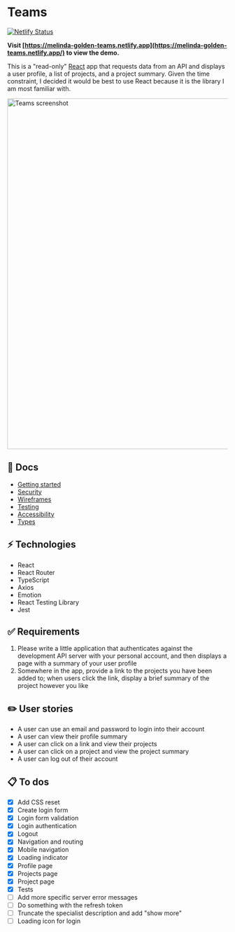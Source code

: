 # Teams

[![Netlify Status](https://api.netlify.com/api/v1/badges/fe2adc3c-7f32-40e3-8395-702f2a3a6790/deploy-status)](https://app.netlify.com/sites/melinda-golden-teams/deploys)

**Visit [https://melinda-golden-teams.netlify.app](https://melinda-golden-teams.netlify.app/) to view the demo.**

This is a "read-only" [React](https://reactjs.org/) app that requests data from an API and displays a user profile, a list of projects, and a project summary. Given the time constraint, I decided it would be best to use React because it is the library I am most familiar with.

<img src="https://user-images.githubusercontent.com/14826719/81486665-43ab5000-9224-11ea-80e4-033b2263580d.jpg" alt="Teams screenshot" width="800px" />

## 📄 Docs

- [Getting started](./docs/setup/SETUP.md)
- [Security](./docs/security/SECURITY.md)
- [Wireframes](./docs/wireframes/WIREFRAMES.md)
- [Testing](./docs/tests/TESTS.md)
- [Accessibility](./docs/accessibility/ACCESSIBILITY.md)
- [Types](./docs/types/TYPES.md)

## ⚡ Technologies

- React
- React Router
- TypeScript
- Axios
- Emotion
- React Testing Library
- Jest

## ✅ Requirements

1. Please write a little application that authenticates against the development API server with your personal account, and then displays a page with a summary of your user profile
2. Somewhere in the app, provide a link to the projects you have been added to; when users click the link, display a brief summary of the project however you like

## ✏️ User stories

- A user can use an email and password to login into their account
- A user can view their profile summary
- A user can click on a link and view their projects
- A user can click on a project and view the project summary
- A user can log out of their account

## 📋 To dos

- [x] Add CSS reset
- [x] Create login form
- [x] Login form validation
- [x] Login authentication
- [x] Logout
- [x] Navigation and routing
- [x] Mobile navigation
- [x] Loading indicator
- [x] Profile page
- [x] Projects page
- [x] Project page
- [x] Tests
- [ ] Add more specific server error messages
- [ ] Do something with the refresh token
- [ ] Truncate the specialist description and add "show more"
- [ ] Loading icon for login
